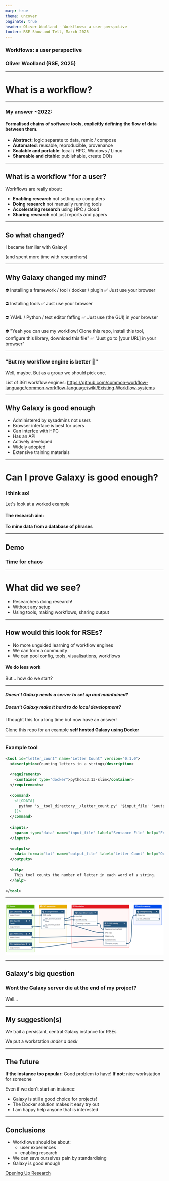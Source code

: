 ```yaml
---
marp: true
theme: uncover
paginate: true
header: Oliver Woolland - Workflows: a user perspctive
footer: RSE Show and Tell, March 2025
---
```


### **Workflows**: a user perspective
### Oliver Woolland (RSE, 2025)

---

# What is a workflow?

---
### My answer ~2022:

#### **Formalised chains of software tools, explicitly defining the flow of data between them.**

- **Abstract**: logic separate to data, remix / compose
- **Automated**: reusable, reproducible, provenance
- **Scalable and portable**: local / HPC, Windows / Linux
- **Shareable and citable**: publishable, create DOIs

---

## What is a workflow *for a user?

Workflows are really about:
- **Enabling research** not setting up computers 
- **Doing research** not manually running tools
- **Accelerating research** using HPC / cloud
- **Sharing research** not just reports and papers

---

## So what changed?

I became familiar with Galaxy!

(and spent more time with researchers)

--- 

## Why Galaxy changed my mind?
<style scoped>
section {
    font-size: 30px;
}
</style>

⛔ Installing a framework / tool / docker / plugin
✅ Just use your browser
####
⛔ Installing tools
✅ Just use your browser
####
⛔ YAML / Python / text editor faffing
✅ Just use (the GUI) in your browser
####
⛔ "Yeah you can use my workflow! Clone this repo, install this tool, configure this library, download this file"
✅ "Just go to [your URL] in your browser"

---

### "But my workflow engine is **better** 😤"

Well, maybe. But as a group we should pick one.

List of 361 workflow engines:
https://github.com/common-workflow-language/common-workflow-language/wiki/Existing-Workflow-systems

---

## Why Galaxy is good enough

- Administered by sysadmins not users
- Browser interface is best for users
- Can interfce with HPC
- Has an API
- Actively developed
- Widely adopted
- Extensive training materials

---

# **Can I prove Galaxy is good enough?**

### I think so! 
Let's look at a worked example

#### The research aim: 
**To mine data from a database of phrases**

---

## Demo

### Time for chaos

--- 

# What did we see?

- Researchers doing research! 
- Without any setup
- Using tools, making workflows, sharing output

---

## How would this look for RSEs?

- No more unguided learning of workflow engines
- We can form a community 
- We can pool config, tools, visualisations, workflows

#### We do less work

But... how do we start?

---

##### **Doesn't Galaxy needs a server to set up and maintained?**

##### **Doesn't Galaxy make it hard to do local development?**

I thought this for a long time but now have an answer!

Clone this repo for an example **self hosted Galaxy using Docker**

---

### Example tool

```xml
<tool id="letter_count" name="Letter Count" version="0.1.0">
  <description>Counting letters in a string</description>
  
  <requirements>
    <container type="docker">python:3.13-slim</container>
  </requirements>
  
  <command>
    <![CDATA[
      python '$__tool_directory__/letter_count.py' '$input_file' '$output_file'
    ]]>
  </command>

  <inputs>
    <param type="data" name="input_file" label="Sentance File" help="Enter the string to count the letters" />
  </inputs>

  <outputs>
    <data format="txt" name="output_file" label="Letter Count" help="Output file containing the letter count" />
  </outputs>
  
  <help>
    This tool counts the number of letter in each word of a string.
  </help>

</tool>
```

---

![bg fit](./overall_workflow.png)

---

## Galaxy's big question 

### **Wont the Galaxy server die at the end of my project?**

Well...

---

## My suggestion(s)

We trail a persistant, central Galaxy instance for RSEs

We put a workstation *under a desk*

--- 

## The future

**If the instance too popular**: Good problem to have!
**If not**: nice workstation for someone

Even if we don't start an instance:
- Galaxy is still a good choice for projects!
- The Docker solution makes it easy try out
- I am happy help anyone that is interested

---

## Conclusions

- Workflows should be about:
  - user experiences
  - enabling research
- We can save ourselves pain by standardising
- Galaxy is good enough

[Opening Up Research](https://www.manchester.ac.uk/about/news/opening-up-research-202425/)
